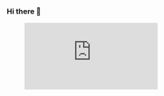 ### Hi there 👋


<!--START_SECTION:waka-->
<figure><embed src="https://wakatime.com/share/@lucasalvessm/56f6f6fc-b7e7-43ec-9df7-8fcfd2633cc9.svg"></embed></figure>
<!--END_SECTION:waka-->
